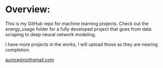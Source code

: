 

# Overview:

This is my  GitHub repo for machine learning projects. Check out the energy_usage folder for a fully developed project that goes from data scraping to deep neural network modeling.

I have more projects in the works, I will upload those as they are nearing completion. 

auroraginz@gmail.com
